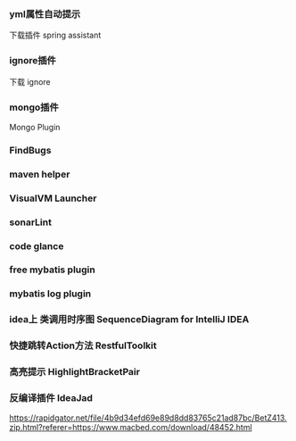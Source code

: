 ### yml属性自动提示
下载插件 spring assistant

### ignore插件
下载 ignore

### mongo插件
Mongo Plugin

### FindBugs

### maven helper

### VisualVM Launcher

### sonarLint

### code glance

### free mybatis plugin

### mybatis log plugin

### idea上 类调用时序图   SequenceDiagram for IntelliJ IDEA 

### 快捷跳转Action方法 RestfulToolkit
### 高亮提示  HighlightBracketPair
### 反编译插件 IdeaJad
https://rapidgator.net/file/4b9d34efd69e89d8dd83765c21ad87bc/BetZ413.zip.html?referer=https://www.macbed.com/download/48452.html